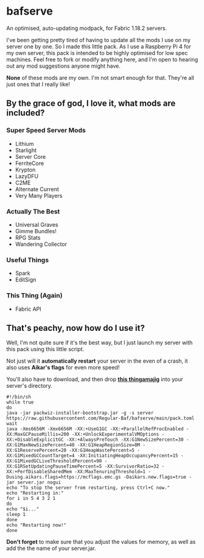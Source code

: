 # bafserve
An optimised, auto-updating modpack, for Fabric 1.18.2 servers.

I've been getting pretty tired of having to update all the mods I use on my server one by one. So I made this little pack.
As I use a Raspberry Pi 4 for my own server, this pack is intended to be highly optimised for low spec machines.
Feel free to fork or modify anything here, and I'm open to hearing out any mod suggestions anyone might have.

**None** of these mods are my own. I'm not smart enough for that. They're all just ones that I really like!
## By the grace of god, I love it, what mods are included?
### Super Speed Server Mods
* Lithium
* Starlight
* Server Core
* FerriteCore
* Krypton
* LazyDFU
* C2ME
* Alternate Current
* Very Many Players
### Actually The Best
* Universal Graves
* Gimme Bundles!
* RPG Stats
* Wandering Collector
### Useful Things
* Spark
* EditSign
### This Thing (Again)
* Fabric API
## That's peachy, now how do I use it?
Well, I'm not quite sure if it's the best way, but I just launch my server with this pack using this little script.

Not just will it **automatically restart** your server in the even of a crash, it also uses **Aikar's flags** for even more speed!

You'll also have to download, and then drop [**this thingamajig**](https://github.com/packwiz/packwiz-installer-bootstrap) into your server's directory.
```
#!/bin/sh
while true
do
java -jar packwiz-installer-bootstrap.jar -g -s server https://raw.githubusercontent.com/Regular-Baf/bafserve/main/pack.toml
wait
java -Xms6656M -Xmx6656M -XX:+UseG1GC -XX:+ParallelRefProcEnabled -XX:MaxGCPauseMillis=200 -XX:+UnlockExperimentalVMOptions -XX:+DisableExplicitGC -XX:+AlwaysPreTouch -XX:G1NewSizePercent=30 -XX:G1MaxNewSizePercent=40 -XX:G1HeapRegionSize=8M -XX:G1ReservePercent=20 -XX:G1HeapWastePercent=5 -XX:G1MixedGCCountTarget=4 -XX:InitiatingHeapOccupancyPercent=15 -XX:G1MixedGCLiveThresholdPercent=90 -XX:G1RSetUpdatingPauseTimePercent=5 -XX:SurvivorRatio=32 -XX:+PerfDisableSharedMem -XX:MaxTenuringThreshold=1 -Dusing.aikars.flags=https://mcflags.emc.gs -Daikars.new.flags=true -jar server.jar nogui
echo "To stop the server from restarting, press Ctrl+C now."
echo "Restarting in:"
for i in 5 4 3 2 1
do
echo "$i..."
sleep 1
done
echo "Restarting now!"
done
```
**Don't forget** to make sure that you adjust the values for memory, as well as add the the name of your server.jar.
